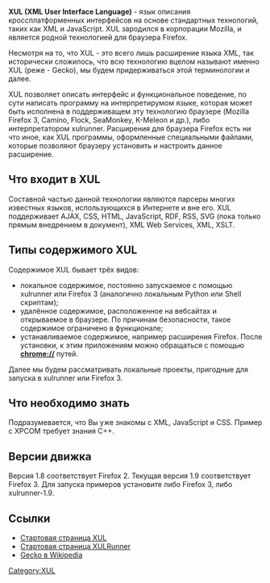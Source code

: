 **XUL (XML User Interface Language)** - язык описания кроссплатформенных
интерфейсов на основе стандартных технологий, таких как XML и
JavaScript. XUL зародился в корпорации Mozilla, и является родной
технологией для браузера Firefox.

Несмотря на то, что XUL - это всего лишь расширение языка XML, так
исторически сложилось, что всю технологию вцелом называют именно
XUL (реже - Gecko), мы будем придерживаться этой терминологии и далее.

XUL позволяет описать интерфейс и функциональное поведение, по сути
написать программу на интерпретирумом языке, которая может быть
исполнена в поддерживащем эту технологию браузере (Mozilla Firefox
3, Camino, Flock, SeaMonkey, K-Meleon и др.), либо интерпретатором
xulrunner. Расширения для браузера Firefox есть ни что иное, как XUL
программы, оформленные специальными файлами, которые позволяют
браузеру установить и настроить данное расширение.

## Что входит в XUL

Составной частью данной технологии являются парсеры многих известных
языков, использующихся в Интернете и вне его. XUL поддерживает AJAX,
CSS, HTML, JavaScript, RDF, RSS, SVG (пока только прямым внедрением в
документ), XML Web Services, XML, XSLT.

## Типы содержимого XUL

Содержимое XUL бывает трёх видов:

  - локальное содержимое, постоянно запускаемое с помощью xulrunner или
    Firefox 3 (аналогично локальным Python или Shell скриптам);
  - удалённое содержимое, расположенное на вебсайтах и открываемое в
    браузере. По причинам безопасности, такое содержимое ограничено
    в функционале;
  - устанавливаемое содержимое, например расширения Firefox. После
    установки, к этим приложениям можно обращаться с помощью
    **<chrome://>** путей.

Далее мы будем рассматривать локальные проекты, пригодные для запуска в
xulrunner или Firefox 3.

## Что необходимо знать

Подразумевается, что Вы уже знакомы с XML, JavaScript и CSS. Пример с
XPCOM требует знания C++.

## Версии движка

Версия 1.8 соответствует Firefox 2. Текущая версия 1.9 соответствует
Firefox 3. Для запуска примеров установите либо Firefox 3, либо
xulrunner-1.9.

## Ссылки

  - [Стартовая страница XUL](http://developer.mozilla.org/en/XUL)
  - [Стартовая страница
    XULRunner](http://developer.mozilla.org/en/XULRunner)
  - [Gecko в
    Wikipedia](http://en.wikipedia.org/wiki/Gecko_\(layout_engine\))

[Category:XUL](Category:XUL)